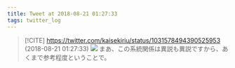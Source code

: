 ```yaml
---
title: Tweet at 2018-08-21 01:27:33
tags: twitter_log
---
```


> [!CITE] https://twitter.com/kaisekiriu/status/1031578494390525953 (2018-08-21 01:27:33)
> ![](https://twitter.com/kaisekiriu/status/1031578494390525953)
> まあ、この系統関係は異説も異説ですから、あくまで参考程度ということで。
